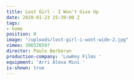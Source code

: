 ```yaml
---
title: Lost Girl - I Won't Give Up
date: 2020-01-23 15:39:00 Z
tags:
- home
position: 0
image: "/uploads/lost-girl-i-wont-wide-2.jpg"
vimeo: 396526597
director: Paulo Berberan
production-company: 'LowKey Films '
equipment: 'Arri Alexa Mini '
is-shown: true
---
```


